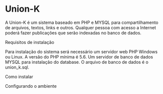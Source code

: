 # Union-K

A Union-K é um sistema baseado em PHP e MYSQL para compartilhamento de arquivos, textos, links e outros. Qualquer pessoa com acesso a Internet poderá fazer publicações que serão indexadas no banco de dados.

Requisitos de instalação

Para instalação do sistema será necessário um servidor web PHP Windows ou Linux. A versão do PHP mínima é 5.6. Um servidor de banco de dados MYSQL para instalação do database. O arquivo de banco de dados é o union_k.sql.

Como instalar

Configurando o ambiente
